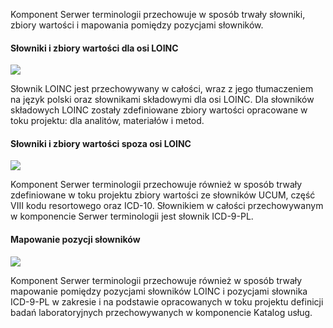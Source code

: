 Komponent Serwer terminologii przechowuje w sposób trwały słowniki, zbiory wartości i mapowania pomiędzy pozycjami słowników.

#### Słowniki i zbiory wartości dla osi LOINC

![](assets\diagrams\Słowniki_osi_LOINC.png)  

Słownik LOINC jest przechowywany w całości, wraz z jego tłumaczeniem na język polski oraz słownikami składowymi dla osi LOINC. Dla słowników składowych LOINC zostały zdefiniowane zbiory wartości opracowane w toku projektu: dla analitów, materiałów i metod.

#### Słowniki i zbiory wartości spoza osi LOINC


![](assets\diagrams\Słowniki_poza_LOINC.png)


Komponent Serwer terminologii przechowuje również w sposób trwały zdefiniowane w toku projektu zbiory wartości ze słowników UCUM, część VIII kodu resortowego oraz ICD-10. Słownikiem w całości przechowywanym w komponencie Serwer terminologii jest słownik ICD-9-PL.

#### Mapowanie pozycji słowników

![](assets\diagrams\Mapowanie.png)  


Komponent Serwer terminologii przechowuje również w sposób trwały mapowanie pomiędzy pozycjami słowników LOINC i pozycjami słownika ICD-9-PL w zakresie i na podstawie opracowanych w toku projektu definicji badań laboratoryjnych przechowywanych w komponencie Katalog usług.